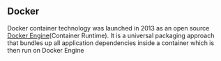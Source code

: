 ## Docker
Docker container technology was launched in 2013 as an open source [Docker Engine](https://www.docker.com/products/container-runtime/)(Container Runtime). It is a universal packaging approach that bundles up all application dependencies inside a container which is then run on Docker Engine
